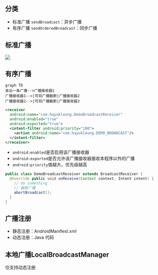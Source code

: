## 分类
- 标准广播 `sendBroadcast`：异步广播
- 有序广播 `sendOrderedBroadcast`：同步广播


## 标准广播
![](http://ooun8fyfu.bkt.clouddn.com/17-12-19/51080253.jpg)

## 有序广播
```
graph TD
发出一条广播-->广播接收器1
广播接收器1-->|可将广播截断|广播接收器2
广播接收器2-->|可将广播截断|广播接收器3
```

```xml
<receiver
  android:name="com.hayukleung.DemoBroadcastReceiver"
  android:enabled="true"
  android:exported="true">
  <intent-filter android:priority="100">
    <action android:name="com.hayukleung.DEMO_BROADCAST"/>
  </intent-filter>
</receiver>
```
- `android:enabled`是否启用该广播接收器
- `android:exported`是否允许该广播接收器接收本程序以外的广播
- `android:priority`值越大，优先级越高

```java
public class DemoBroadcastReceiver extends BroadcastReceiver {
  @Override public void onReceive(Context context, Intent intent) {
    // do something
    // 截断广播
    abortBroadcast();
  }
}
```

## 广播注册
- 静态注册：AndroidManifest.xml
- 动态注册：Java 代码

## 本地广播LocalBroadcastManager
仅支持动态注册